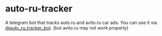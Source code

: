 # auto-ru-tracker
A telegram bot that tracks auto.ru and avito.ru car ads. You can use it via [@auto_ru_tracker_bot](https://t.me/auto_ru_tracker_bot). (but avito.ru may not work properly)
